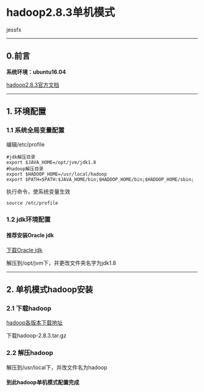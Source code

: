 # hadoop2.8.3单机模式
jessfx

---

## 0.前言

**系统环境：ubuntu16.04**

[hadoop2.8.3官方文档](http://hadoop.apache.org/docs/)

---

## 1. 环境配置

### 1.1 系统全局变量配置

编辑/etc/profile

```
#jdk解压目录
export $JAVA_HOME=/opt/jvm/jdk1.8
#hadoop解压目录
export $HADOOP_HOME=/usr/local/hadoop
export $PATH=$PATH:$JAVA_HOME/bin;$HADOOP_HOME/bin;$HADOOP_HOME/sbin;
```
执行命令，使系统变量生效
```
source /etc/profile
```

### 1.2 jdk环境配置
#### **推荐安装Oracle jdk**
[下载Oracle jdk](http://www.oracle.com/technetwork/java/javase/downloads/index.html)

解压到/opt/jvm下，并更改文件夹名字为jdk1.8

---

## 2. 单机模式hadoop安装
### 2.1 下载hadoop
[hadoop各版本下载地址](https://archive.apache.org/dist/hadoop/common/)

下载hadoop-2.8.3.tar.gz

### 2.2 解压hadoop

解压到/usr/local下，并改文件名为hadoop

#### 到此hadoop单机模式配置完成
